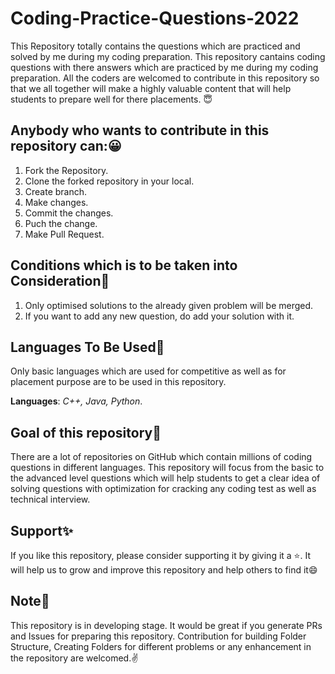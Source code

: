 # Coding-Practice-Questions-2022
This Repository totally contains the questions which are practiced and solved by me during my coding preparation.
This repository cantains coding questions with there answers which are practiced by me during my coding preparation. All the coders are welcomed to contribute in this repository so that we all together will make a highly valuable content that will help students to prepare well for there placements. 😇

## Anybody who wants to contribute in this repository can:😀
1. Fork the Repository.
2. Clone the forked repository in your local.
3. Create branch.
4. Make changes.
5. Commit the changes.
6. Puch the change.
7. Make Pull Request.

## Conditions which is to be taken into Consideration🫡
1. Only optimised solutions to the already given problem will be merged.
2. If you want to add any new question, do add your solution with it.

## Languages To Be Used🤔
Only basic languages which are used for competitive as well as for placement purpose are to be used in this repository.

**Languages**: *C++, Java, Python*.
## Goal of this repository🎯
There are a lot of repositories on GitHub which contain millions of coding questions in different languages.
This repository will focus from the basic to the advanced level questions which will help students to get a clear idea of solving questions with optimization for cracking any coding test as well as technical interview.

## Support✨
If you like this repository, please consider supporting it by giving it a ⭐️. It will help us to grow and improve this repository and help others to find it😄

## Note📝
This repository is in developing stage. It would be great if you generate PRs and Issues for preparing this repository. Contribution for building Folder Structure, Creating Folders for different problems or any enhancement in the repository are welcomed.✌️